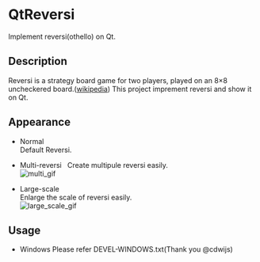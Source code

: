 # QtReversi
Implement reversi(othello) on Qt.

## Description
Reversi is a strategy board game for two players, played on an 8×8 uncheckered board.([wikipedia](https://en.wikipedia.org/wiki/Reversi))
This project imprement reversi and show it on Qt.

## Appearance
- Normal  
Default Reversi.  

- Multi-reversi  
Create multipule reversi easily.  
![multi_gif](https://github.com/hmhm903/QtReversi/blob/master/img/multi.gif)

- Large-scale  
Enlarge the scale of reversi easily.  
![large_scale_gif](https://github.com/hmhm903/QtReversi/blob/master/img/large-scale.gif)  

## Usage
- Windows
Please refer DEVEL-WINDOWS.txt(Thank you @cdwijs)
